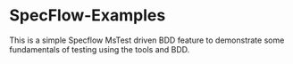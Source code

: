 # SpecFlow-Examples
This is a simple Specflow MsTest driven BDD feature to demonstrate some fundamentals of testing using the tools and BDD.
